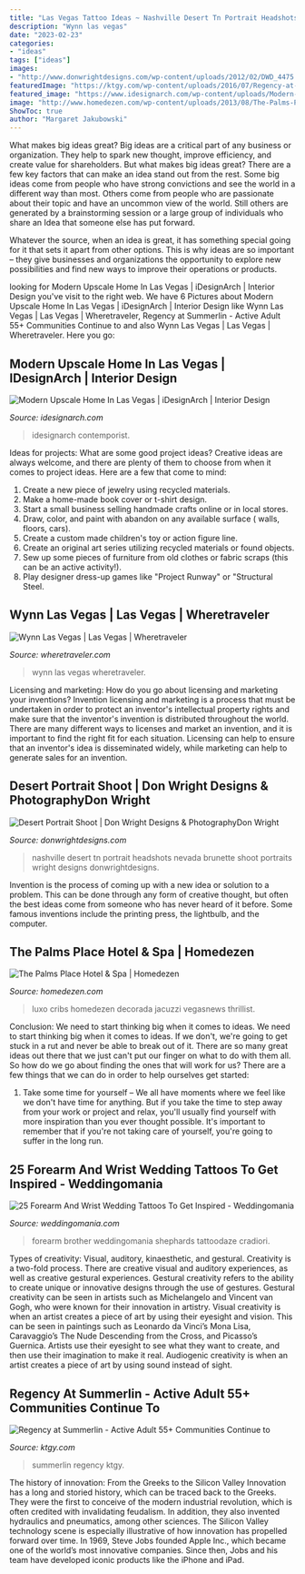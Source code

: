 ```yaml
---
title: "Las Vegas Tattoo Ideas ~ Nashville Desert Tn Portrait Headshots Nevada Brunette Shoot Portraits Wright Designs Donwrightdesigns"
description: "Wynn las vegas"
date: "2023-02-23"
categories:
- "ideas"
tags: ["ideas"]
images:
- "http://www.donwrightdesigns.com/wp-content/uploads/2012/02/DWD_4475.jpg"
featuredImage: "https://ktgy.com/wp-content/uploads/2016/07/Regency-at-Summerlin-Pinnacle-6.jpg"
featured_image: "https://www.idesignarch.com/wp-content/uploads/Modern-Upscale-Las-Vegas-Home_10.jpg"
image: "http://www.homedezen.com/wp-content/uploads/2013/08/The-Palms-Place-Hotel-Spa-23.jpg"
ShowToc: true
author: "Margaret Jakubowski"
---
```



What makes big ideas great?
Big ideas are a critical part of any business or organization. They help to spark new thought, improve efficiency, and create value for shareholders. But what makes big ideas great? There are a few key factors that can make an idea stand out from the rest.
Some big ideas come from people who have strong convictions and see the world in a different way than most. Others come from people who are passionate about their topic and have an uncommon view of the world. Still others are generated by a brainstorming session or a large group of individuals who share an Idea that someone else has put forward.

Whatever the source, when an idea is great, it has something special going for it that sets it apart from other options. This is why ideas are so important – they give businesses and organizations the opportunity to explore new possibilities and find new ways to improve their operations or products.

	

		
looking for Modern Upscale Home In Las Vegas | iDesignArch | Interior Design you've visit to the right web. We have 6 Pictures about Modern Upscale Home In Las Vegas | iDesignArch | Interior Design like Wynn Las Vegas | Las Vegas | Wheretraveler, Regency at Summerlin - Active Adult 55+ Communities Continue to and also Wynn Las Vegas | Las Vegas | Wheretraveler. Here you go:
		
    
## Modern Upscale Home In Las Vegas | IDesignArch | Interior Design

<img loading=lazy src="https://www.idesignarch.com/wp-content/uploads/Modern-Upscale-Las-Vegas-Home_10.jpg" onerror="this.onerror=null;this.src='https://tse1.mm.bing.net/th?id=OIP.xR3jxbWX_HhqhKrevx2f7wHaE9&amp;pid=15.1';" alt="Modern Upscale Home In Las Vegas | iDesignArch | Interior Design">

_Source: idesignarch.com_

>idesignarch contemporist. 

	

Ideas for projects: What are some good project ideas?
Creative ideas are always welcome, and there are plenty of them to choose from when it comes to project ideas. Here are a few that come to mind: 
1. Create a new piece of jewelry using recycled materials.
2. Make a home-made book cover or t-shirt design.
3. Start a small business selling handmade crafts online or in local stores.
4. Draw, color, and paint with abandon on any available surface ( walls, floors, cars).
5. Create a custom made children's toy or action figure line. 
6. Create an original art series utilizing recycled materials or found objects.
7. Sew up some pieces of furniture from old clothes or fabric scraps (this can be an active activity!). 
8. Play designer dress-up games like "Project Runway" or "Structural Steel.

    
## Wynn Las Vegas | Las Vegas | Wheretraveler

<img loading=lazy src="https://www.wheretraveler.com/sites/default/files/images/1024px-las_vegas_wynn_p4220706.jpg" onerror="this.onerror=null;this.src='https://tse1.mm.bing.net/th?id=OIP.zeOQuzL1JbSGNO6WYy15twHaFi&amp;pid=15.1';" alt="Wynn Las Vegas | Las Vegas | Wheretraveler">

_Source: wheretraveler.com_

>wynn las vegas wheretraveler. 

	

Licensing and marketing: How do you go about licensing and marketing your inventions?
Invention licensing and marketing is a process that must be undertaken in order to protect an inventor's intellectual property rights and make sure that the inventor's invention is distributed throughout the world. There are many different ways to licenses and market an invention, and it is important to find the right fit for each situation. Licensing can help to ensure that an inventor's idea is disseminated widely, while marketing can help to generate sales for an invention.

    
## Desert Portrait Shoot | Don Wright Designs &amp; PhotographyDon Wright

<img loading=lazy src="http://www.donwrightdesigns.com/wp-content/uploads/2012/02/DWD_4475.jpg" onerror="this.onerror=null;this.src='https://tse1.mm.bing.net/th?id=OIP.xRpNy6R3EqCcOFAK1upVXwHaLI&amp;pid=15.1';" alt="Desert Portrait Shoot | Don Wright Designs &amp; PhotographyDon Wright">

_Source: donwrightdesigns.com_

>nashville desert tn portrait headshots nevada brunette shoot portraits wright designs donwrightdesigns. 

	

Invention is the process of coming up with a new idea or solution to a problem. This can be done through any form of creative thought, but often the best ideas come from someone who has never heard of it before. Some famous inventions include the printing press, the lightbulb, and the computer.

    
## The Palms Place Hotel &amp; Spa | Homedezen

<img loading=lazy src="http://www.homedezen.com/wp-content/uploads/2013/08/The-Palms-Place-Hotel-Spa-23.jpg" onerror="this.onerror=null;this.src='https://tse4.mm.bing.net/th?id=OIP.3U1rfvmi7fmLE6mTdcRU_wHaEe&amp;pid=15.1';" alt="The Palms Place Hotel &amp; Spa | Homedezen">

_Source: homedezen.com_

>luxo cribs homedezen decorada jacuzzi vegasnews thrillist. 

	

Conclusion: We need to start thinking big when it comes to ideas.
We need to start thinking big when it comes to ideas. If we don't, we're going to get stuck in a rut and never be able to break out of it. There are so many great ideas out there that we just can't put our finger on what to do with them all. So how do we go about finding the ones that will work for us? There are a few things that we can do in order to help ourselves get started: 
1) Take some time for yourself – We all have moments where we feel like we don't have time for anything. But if you take the time to step away from your work or project and relax, you'll usually find yourself with more inspiration than you ever thought possible. It's important to remember that if you're not taking care of yourself, you're going to suffer in the long run.

    
## 25 Forearm And Wrist Wedding Tattoos To Get Inspired - Weddingomania

<img loading=lazy src="https://i.weddingomania.com/forearm-wedding-tattoos-to-get-inspired-25-500x666.jpg" onerror="this.onerror=null;this.src='https://tse1.mm.bing.net/th?id=OIP.D5a6pa3GpTwVBJhwCdHzuwHaJ3&amp;pid=15.1';" alt="25 Forearm And Wrist Wedding Tattoos To Get Inspired - Weddingomania">

_Source: weddingomania.com_

>forearm brother weddingomania shephards tattoodaze cradiori. 

	

Types of creativity: Visual, auditory, kinaesthetic, and gestural.
Creativity is a two-fold process. There are creative visual and auditory experiences, as well as creative gestural experiences. Gestural creativity refers to the ability to create unique or innovative designs through the use of gestures. Gestural creativity can be seen in artists such as Michelangelo and Vincent van Gogh, who were known for their innovation in artistry. Visual creativity is when an artist creates a piece of art by using their eyesight and vision. This can be seen in paintings such as Leonardo da Vinci’s Mona Lisa, Caravaggio’s The Nude Descending from the Cross, and Picasso’s Guernica. Artists use their eyesight to see what they want to create, and then use their imagination to make it real. Audiogenic creativity is when an artist creates a piece of art by using sound instead of sight.

    
## Regency At Summerlin - Active Adult 55+ Communities Continue To

<img loading=lazy src="https://ktgy.com/wp-content/uploads/2016/07/Regency-at-Summerlin-Pinnacle-6.jpg" onerror="this.onerror=null;this.src='https://tse4.mm.bing.net/th?id=OIP.kYy1IFMcQLPeTREY2_uRJQHaE7&amp;pid=15.1';" alt="Regency at Summerlin - Active Adult 55+ Communities Continue to">

_Source: ktgy.com_

>summerlin regency ktgy. 

	

The history of innovation: From the Greeks to the Silicon Valley
Innovation has a long and storied history, which can be traced back to the Greeks. They were the first to conceive of the modern industrial revolution, which is often credited with invalidating feudalism. In addition, they also invented hydraulics and pneumatics, among other sciences.
The Silicon Valley technology scene is especially illustrative of how innovation has propelled forward over time. In 1969, Steve Jobs founded Apple Inc., which became one of the world’s most innovative companies. Since then, Jobs and his team have developed iconic products like the iPhone and iPad.

